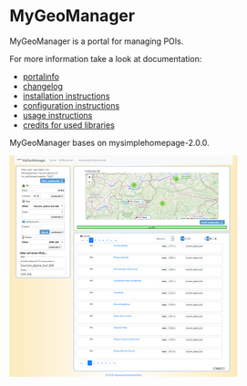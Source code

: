 # MyGeoManager

MyGeoManager is a portal for managing POIs.

For more information take a look at documentation:
- [portalinfo](docs/INFO.md)
- [changelog](docs/CHANGELOG.md) 
- [installation instructions](docs/INSTALL.md)
- [configuration instructions](docs/CONFIGURATION.md)
- [usage instructions](docs/DATAIMPORT.md)
- [credits for used libraries](docs/CREDITS.md)

MyGeoManager bases on mysimplehomepage-2.0.0.

![searchpage](docs/images/searchpage-x400.png)
